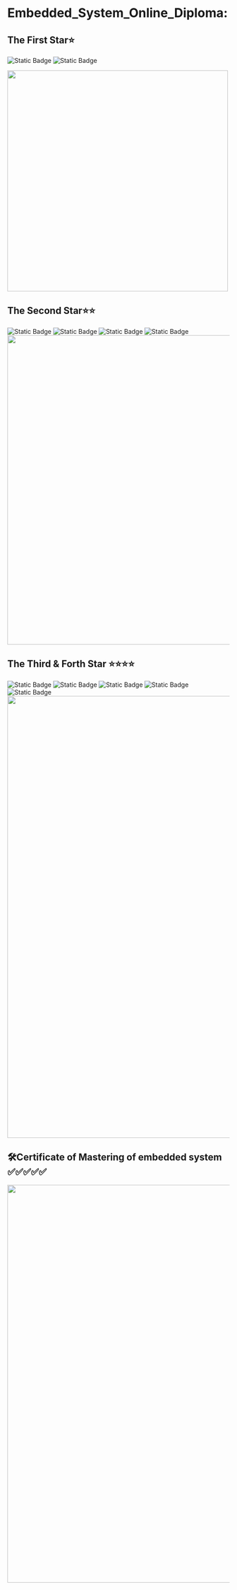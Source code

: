 # Embedded_System_Online_Diploma:

## The First Star⭐
![Static Badge](https://img.shields.io/badge/Unit1%3A%20-%20Intro%20%20%20-%20green?style=plastic)
![Static Badge](https://img.shields.io/badge/Unit2%3A%20-%20C_programming%20%20-%20green?style=plastic)

<img src="https://github.com/user-attachments/assets/5125cf9c-c95e-4c4e-b804-a064e9bacc07" width="500">

## The Second Star⭐⭐
![Static Badge](https://img.shields.io/badge/Unit3%3A%20-%20Embedded_C%20%20%20-%20green?style=plastic)
![Static Badge](https://img.shields.io/badge/Unit4%3A%20-%20System_Architect%20%20%20-%20green?style=plastic)
![Static Badge](https://img.shields.io/badge/Unit5%3A%20-%20First_Term_Exam_&_Project%20%20%20-%20green?style=plastic)
![Static Badge](https://img.shields.io/badge/Unit6%3A%20-%20Micro__Controller_Arch%20%20%20-%20green?style=plastic)
<img src="https://github.com/user-attachments/assets/aec4a73c-be94-4e36-9a4b-9ccd4c4ce940" width="700">

## The Third & Forth Star ⭐⭐⭐⭐
![Static Badge](https://img.shields.io/badge/Unit7%3A%20-%20MCU_Essential_Peripherals%20%20%20-%20green?style=plastic)
![Static Badge](https://img.shields.io/badge/Unit8%3A%20-%20MCU_Interfacing%20%20%20-%20green?style=plastic)
![Static Badge](https://img.shields.io/badge/Unit9%3A%20-%20MCU_Timers/ADC%20%20%20-%20green?style=plastic)
![Static Badge](https://img.shields.io/badge/Unit10%3A%20-%20SW_Engineering_(Testing_&_Validation)%20%20%20-%20green?style=plastic)
![Static Badge](https://img.shields.io/badge/Unit11%3A%20-%20Second_Term_Exam_&_Project%20%20%20-%20green?style=plastic)
<img src="https://github.com/user-attachments/assets/660df31e-efda-40f4-abe8-d31c87f6ea8d" width="1000">

## 🛠️Certificate of Mastering of embedded system  ✅✅✅✅✅ 
<img src="https://github.com/user-attachments/assets/beb4a945-f03d-457c-91e7-ea0dab4da122" width="900">

